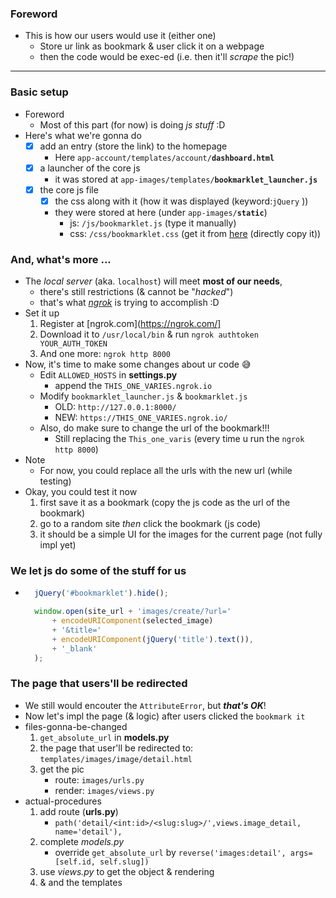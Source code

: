 
### Foreword 
- This is how our users would use it (either one)
    - Store ur link as bookmark & user click it on a webpage 
    - then the code would be exec-ed (i.e. then it'll *scrape* the pic!)

----------

### Basic setup 
- Foreword 
    - Most of this part (for now) is doing *js stuff* :D
- Here's what we're gonna do 
    - [x] add an entry (store the link) to the homepage 
        - Here ```app-account/templates/account/```**```dashboard.html```**
    - [x] a launcher of the core js 
        - it was stored at ```app-images/templates/```**```bookmarklet_launcher.js```**
    - [x] the core js file 
        - [x] the css along with it (how it was displayed (keyword:```jQuery``` ))
        - they were stored at here (under ```app-images/```**```static```**)
            - js: ```/js/bookmarklet.js``` (type it manually)
            - css: ```/css/bookmarklet.css``` (get it from [here](https://github.com/PacktPublishing/Django-2-by-Example/blob/master/Chapter05/bookmarks/images/static/css/bookmarklet.css) (directly copy it))
            
### And, what's more ...
- The *local server* (aka. ```localhost```) will meet **most of our needs**, 
    - there's still restrictions (& cannot be "*hacked*")
    - that's what [*ngrok*](https://ngrok.com/) is trying to accomplish :D
- Set it up
    1. Register at [ngrok.com](https://ngrok.com/]
    2. Download it to ```/usr/local/bin``` & run ```ngrok authtoken YOUR_AUTH_TOKEN```
    3. And one more: ```ngrok http 8000```
- Now, it's time to make some changes about ur code 😅
    - Edit ```ALLOWED_HOSTS``` in **settings.py**
        - append the ```THIS_ONE_VARIES.ngrok.io```
    - Modify ```bookmarklet_launcher.js``` & ```bookmarklet.js```
        - OLD: ```http://127.0.0.1:8000/```
        - NEW: ```https://THIS_ONE_VARIES.ngrok.io/```
    - Also, do make sure to change the url of the bookmark!!!
        - Still replacing the ```This_one_varis``` (every time u run the ```ngrok http 8000```)
- Note
    - For now, you could replace all the urls with the new url (while testing)
- Okay, you could test it now
    1. first save it as a bookmark (copy the js code as the url of the bookmark)
    2. go to a random site *then* click the bookmark (js code)
    3. it should be a simple UI for the images for the current page (not fully impl yet)
    
### We let js do some of the stuff for us 
- ```javascript
    jQuery('#bookmarklet').hide();

    window.open(site_url + 'images/create/?url='
        + encodeURIComponent(selected_image)
        + '&title='
        + encodeURIComponent(jQuery('title').text()),
        + '_blank'
    );
    ```

### The page that users'll be redirected 
- We still would encouter the ```AttributeError```, but ***that's OK***!
- Now let's impl the page (& logic) after users clicked the ```bookmark it```
- files-gonna-be-changed
    1. ```get_absolute_url``` in **models.py**
    2. the page that user'll be redirected to: ```templates/images/image/detail.html```
    3. get the pic 
        - route: ```images/urls.py```
        - render: ```images/views.py``` 
- actual-procedures
    1. add route (**urls.py**)
        - ```path('detail/<int:id>/<slug:slug>/',views.image_detail, name='detail'),```
    2. complete *models.py*
        - override ```get_absolute_url``` by ```reverse('images:detail', args=[self.id, self.slug])```
    3. use *views.py* to get the object & rendering 
    4. & and the templates 
